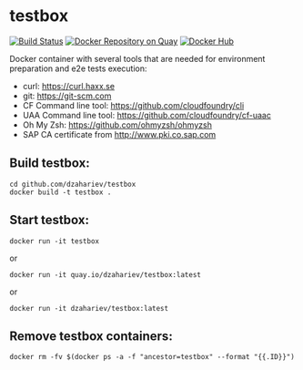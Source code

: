 # testbox

[![Build Status](https://travis-ci.org/dzahariev/testbox.svg?branch=main)](https://travis-ci.org/dzahariev/testbox)
[![Docker Repository on Quay](https://quay.io/repository/dzahariev/testbox/status "Docker Repository on Quay")](https://quay.io/repository/dzahariev/testbox)
[![Docker Hub](https://img.shields.io/badge/docker-ready-blue.svg)](https://registry.hub.docker.com/repository/docker/dzahariev/testbox)

Docker container with several tools that are needed for environment preparation and e2e tests execution:

- curl: https://curl.haxx.se
- git: https://git-scm.com
- CF Command line tool: https://github.com/cloudfoundry/cli
- UAA Command line tool: https://github.com/cloudfoundry/cf-uaac
- Oh My Zsh: https://github.com/ohmyzsh/ohmyzsh
- SAP CA certificate from http://www.pki.co.sap.com

## Build testbox:

```
cd github.com/dzahariev/testbox
docker build -t testbox .
```

## Start testbox:

```
docker run -it testbox
```

or

```
docker run -it quay.io/dzahariev/testbox:latest 

```

or

```
docker run -it dzahariev/testbox:latest 

```

## Remove testbox containers:

```
docker rm -fv $(docker ps -a -f "ancestor=testbox" --format "{{.ID}}")
```
